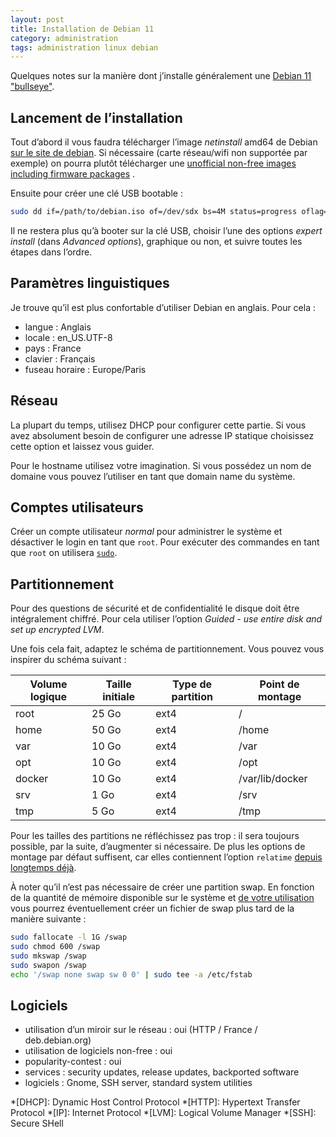 ```yaml
---
layout: post
title: Installation de Debian 11
category: administration
tags: administration linux debian
---
```


Quelques notes sur la manière dont j’installe généralement
une [Debian 11 "bullseye"](https://www.debian.org/News/2021/20210814.html).

## Lancement de l’installation

Tout d’abord il vous faudra télécharger l’image _netinstall_ amd64 de
Debian [sur le site de debian](https://www.debian.org/distrib/netinst). Si nécessaire (carte réseau/wifi non supportée
par exemple) on pourra plutôt télécharger une
[unofficial non-free images including firmware packages](https://cdimage.debian.org/cdimage/unofficial/non-free/cd-including-firmware/)
.

Ensuite pour créer une clé USB bootable :

```bash
sudo dd if=/path/to/debian.iso of=/dev/sdx bs=4M status=progress oflag=sync
```

Il ne restera plus qu’à booter sur la clé USB, choisir l’une des options _expert install_ (dans _Advanced options_),
graphique ou non, et suivre toutes les étapes dans l’ordre.

## Paramètres linguistiques

Je trouve qu’il est plus confortable d’utiliser Debian en anglais. Pour cela :

* langue : Anglais
* locale : en_US.UTF-8
* pays : France
* clavier : Français
* fuseau horaire : Europe/Paris

## Réseau

La plupart du temps, utilisez DHCP pour configurer cette partie. Si vous avez absolument besoin de configurer une adresse
IP statique choisissez cette option et laissez vous guider.

Pour le hostname utilisez votre imagination. Si vous possédez un nom de domaine vous pouvez l’utiliser en tant que
domain name du système.

## Comptes utilisateurs

Créer un compte utilisateur _normal_ pour administrer le système et désactiver le login en tant que
`root`. Pour exécuter des commandes en tant que `root` on utilisera [`sudo`](https://wikipedia.org/wiki/Sudo).

## Partitionnement

Pour des questions de sécurité et de confidentialité le disque doit être intégralement chiffré. Pour cela utiliser
l’option _Guided - use entire disk and set up encrypted LVM_.

Une fois cela fait, adaptez le schéma de partitionnement. Vous pouvez vous inspirer du schéma suivant :

| Volume logique | Taille initiale | Type de partition | Point de montage    |
|----------------|-----------------|-------------------|---------------------|
| root           | 25 Go           | ext4              | /                   |
| home           | 50 Go           | ext4              | /home               |
| var            | 10 Go           | ext4              | /var                |
| opt            | 10 Go           | ext4              | /opt                |
| docker         | 10 Go           | ext4              | /var/lib/docker     |
| srv            | 1 Go            | ext4              | /srv                |
| tmp            | 5 Go            | ext4              | /tmp                |

Pour les tailles des partitions ne réfléchissez pas trop : il sera toujours possible, par la suite, d’augmenter
si nécessaire. De plus les options de montage par défaut suffisent, car elles contiennent l’option `relatime`
[depuis longtemps déjà](https://unix.stackexchange.com/questions/17844/when-was-relatime-made-the-default). 

À noter qu’il n’est pas nécessaire de créer une partition swap. En fonction de la quantité de mémoire disponible sur le
système et [de votre utilisation](https://wiki.debian.org/Swap) vous pourrez éventuellement créer un fichier de swap
plus tard de la manière suivante :

```bash
sudo fallocate -l 1G /swap
sudo chmod 600 /swap
sudo mkswap /swap
sudo swapon /swap
echo '/swap none swap sw 0 0' | sudo tee -a /etc/fstab
```

## Logiciels

* utilisation d’un miroir sur le réseau : oui (HTTP / France / deb.debian.org)
* utilisation de logiciels non-free : oui
* popularity-contest : oui
* services : security updates, release updates, backported software
* logiciels : Gnome, SSH server, standard system utilities

*[DHCP]: Dynamic Host Control Protocol
*[HTTP]: Hypertext Transfer Protocol
*[IP]: Internet Protocol
*[LVM]: Logical Volume Manager
*[SSH]: Secure SHell
